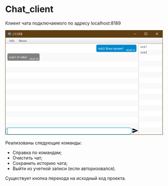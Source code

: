 # Chat_client
Клиент чата подключаемого по адресу localhost:8189

![screenshot chat](https://github.com/FreeWind6/Chat_client/blob/master/inform.png)

Реализованы следующие команды: 
* Справка по командам;
* Очистить чат;
* Сохранить историю чата;
* Выйти из учетной записи (если авторизовался).

Существует кнопка перехода на исходный код проекта.

